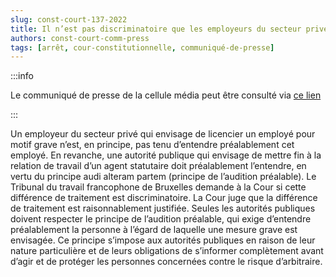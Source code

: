 ```yaml
---   
slug: const-court-137-2022
title: Il n’est pas discriminatoire que les employeurs du secteur privé ne soient en principe pas obligés d’entendre leurs employés avant de les licencier pour motif grave
authors: const-court-comm-press
tags: [arrêt, cour-constitutionnelle, communiqué-de-presse]
---
```


:::info

Le communiqué de presse de la cellule média peut être consulté via [ce lien](https://www.const-court.be/public/f/2022/2022-137f-info.pdf) 

:::

Un employeur du secteur privé qui envisage de licencier un employé pour motif grave n’est, en principe, pas tenu d’entendre préalablement cet employé. En revanche, une autorité publique qui envisage de mettre fin à la relation de travail d’un agent statutaire doit préalablement l’entendre, en vertu du principe audi alteram partem (principe de l’audition préalable). Le Tribunal du travail francophone de Bruxelles demande à la Cour si cette différence de traitement est discriminatoire.La Cour juge que la différence de traitement est raisonnablement justifiée. Seules les autorités publiques doivent respecter le principe de l’audition préalable, qui exige d’entendre préalablement la personne à l’égard de laquelle une mesure grave est envisagée. Ce principe s’impose aux autorités publiques en raison de leur nature particulière et de leurs obligations de s’informer complètement avant d’agir et de protéger les personnes concernées contre le risque d’arbitraire.
